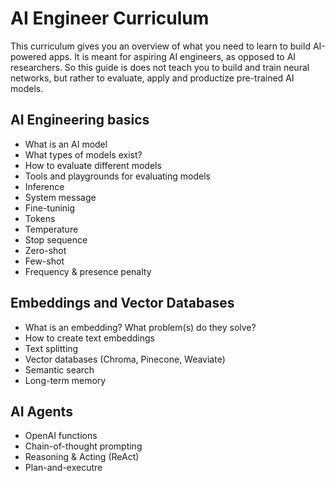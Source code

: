 # AI Engineer Curriculum

This curriculum gives you an overview of what you need to learn to build AI-powered apps. It is meant for aspiring AI engineers, as opposed to AI researchers. So this guide is does not teach you to build and train neural networks, but rather to evaluate, apply and productize pre-trained AI models.

## AI Engineering basics
* What is an AI model
* What types of models exist?
* How to evaluate different models
* Tools and playgrounds for evaluating models
* Inference
* System message
* Fine-tuninig
* Tokens
* Temperature
* Stop sequence
* Zero-shot
* Few-shot
* Frequency & presence penalty

## Embeddings and Vector Databases
* What is an embedding? What problem(s) do they solve?
* How to create text embeddings
* Text splitting
* Vector databases (Chroma, Pinecone, Weaviate)
* Semantic search
* Long-term memory


## AI Agents
* OpenAI functions
* Chain-of-thought prompting
* Reasoning & Acting (ReAct)
* Plan-and-executre

